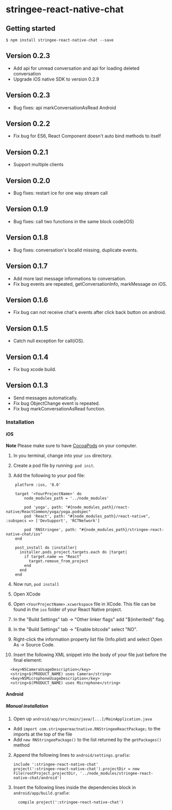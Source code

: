 
# stringee-react-native-chat

## Getting started

`$ npm install stringee-react-native-chat --save`

## Version 0.2.3
- Add api for unread conversation and api for loading deleted conversation
- Upgrade iOS native SDK to version 0.2.9

## Version 0.2.3
- Bug fixes: api markConversationAsRead Android

## Version 0.2.2
- Fix bug for ES6, React Component doesn't auto bind methods to itself

## Version 0.2.1
- Support multiple clients

## Version 0.2.0
- Bug fixes: restart ice for one way stream call

## Version 0.1.9
- Bug fixes: call two functions in the same block code(iOS)

## Version 0.1.8
- Bug fixes: conversation's localId missing, duplicate events.

## Version 0.1.7
- Add more last message informations to conversation.
- Fix bug events are repeated, getConversationInfo, markMessage on iOS.

## Version 0.1.6
- Fix bug can not receive chat's events after click back button on android.

## Version 0.1.5
- Catch null exception for call(iOS).

## Version 0.1.4
- Fix bug xcode build.

## Version 0.1.3
- Send messages automatically.
- Fix bug ObjectChange event is repeated.
- Fix bug markConversationAsRead function.

### Installation

#### iOS

**Note** Please make sure to have [CocoaPods](https://cocoapods.org/) on your computer.
1. In you terminal, change into your `ios` directory.

2. Create a pod file by running: `pod init`.

3. Add the following to your pod file:

```
    platform :ios, '8.0'

    target '<YourProjectName>' do
  		node_modules_path = '../node_modules'

  		pod 'yoga', path: "#{node_modules_path}/react-native/ReactCommon/yoga/yoga.podspec"
  		pod 'React', path: "#{node_modules_path}/react-native", :subspecs => ['DevSupport', 'RCTNetwork']

  		pod 'RNStringee', path: "#{node_modules_path}/stringee-react-native-chat/ios"
    end

    post_install do |installer|
      installer.pods_project.targets.each do |target|
        if target.name == "React"
          target.remove_from_project
        end
      end
    end

```

4. Now run, `pod install`

5. Open XCode

6. Open `<YourProjectName>.xcworkspace` file in XCode. This file can be found in the `ios` folder of your React Native project. 

7. In the "Build Settings" tab -> "Other linker flags" add "$(inherited)" flag.

8. In the "Build Settings" tab -> "Enable bitcode" select "NO".

9. Right-click the information property list file (Info.plist) and select Open As -> Source Code.

10. Insert the following XML snippet into the body of your file just before the final element:

```
  <key>NSCameraUsageDescription</key>
  <string>$(PRODUCT_NAME) uses Camera</string>
  <key>NSMicrophoneUsageDescription</key>
  <string>$(PRODUCT_NAME) uses Microphone</string>
```

#### Android

##### Manual installation

1. Open up `android/app/src/main/java/[...]/MainApplication.java`
  - Add `import com.stringeereactnative.RNStringeeReactPackage;` to the imports at the top of the file
  - Add `new RNStringeePackage()` to the list returned by the `getPackages()` method
2. Append the following lines to `android/settings.gradle`:
  	```
  	include ':stringee-react-native-chat'
	project(':stringee-react-native-chat').projectDir = new File(rootProject.projectDir, '../node_modules/stringee-react-native-chat/android')
  	```
3. Insert the following lines inside the dependencies block in `android/app/build.gradle`:
  	```
      compile project(':stringee-react-native-chat')
  	```

  
